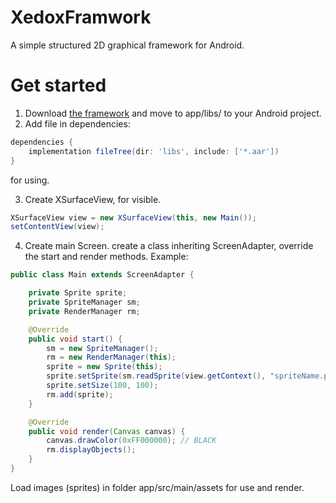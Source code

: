 # XedoxFramwork
A simple structured 2D graphical framework for Android.

# Get started
1. Download [the framework](github.com/XedoxDev/XedoxFramwork/releases/download/v0.0.1) and move to app/libs/ to your Android project.
2. Add file in dependencies:
```gradle
dependencies {
    implementation fileTree(dir: 'libs', include: ['*.aar'])
}
```
for using.

3. Create XSurfaceView, for visible.
```java
XSurfaceView view = new XSurfaceView(this, new Main());
setContentView(view);
```
4. Create main Screen. create a class inheriting ScreenAdapter, override the start and render methods. Example:
```java
public class Main extends ScreenAdapter {

    private Sprite sprite;
    private SpriteManager sm;
    private RenderManager rm;

    @Override
    public void start() {
        sm = new SpriteManager();
        rm = new RenderManager(this);
        sprite = new Sprite(this);
        sprite.setSprite(sm.readSprite(view.getContext(), "spriteName.png");
        sprite.setSize(100, 100);
        rm.add(sprite);
    }

    @Override
    public void render(Canvas canvas) {
        canvas.drawColor(0xFF000000); // BLACK
        rm.displayObjects();
    }
}
```

Load images (sprites) in folder app/src/main/assets for use and render.
